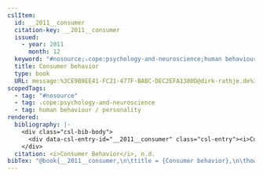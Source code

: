 ```yaml
---
cslItem:
  id: __2011__consumer
  citation-key: __2011__consumer
  issued:
    - year: 2011
      month: 12
  keyword: "#nosource;ₛcope:psychology-and-neuroscience;human behaviour / personality"
  title: Consumer behavior
  type: book
  URL: message:%3CE9B9EE41-FC21-477F-BABC-DEC2EFA1380D@dirk-rathje.de%3E
scopedTags:
  - tag: "#nosource"
  - tag: ₛcope:psychology-and-neuroscience
  - tag: human behaviour / personality
rendered:
  bibliography: |-
    <div class="csl-bib-body">
      <div data-csl-entry-id="__2011__consumer" class="csl-entry"><i>Consumer behavior</i>. n.d.. message:%3CE9B9EE41-FC21-477F-BABC-DEC2EFA1380D@dirk-rathje.de%3E</div>
    </div>
  citation: <i>Consumer Behavior</i>, n.d.
bibTex: "@book{__2011__consumer,\n\ttitle = {Consumer behavior},\n\thowpublished = {message:%3CE9B9EE41-FC21-477F-BABC-DEC2EFA1380D@dirk-rathje.de%3E},\n}\n\n"
---
```

